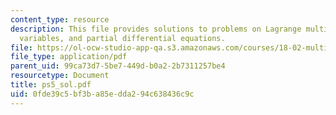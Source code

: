 ```yaml
---
content_type: resource
description: This file provides solutions to problems on Lagrange multipliers, nonindependent
  variables, and partial differential equations.
file: https://ol-ocw-studio-app-qa.s3.amazonaws.com/courses/18-02-multivariable-calculus-spring-2006/0fde39c5bf3ba85edda294c638436c9c_ps5_sol.pdf
file_type: application/pdf
parent_uid: 99ca73d7-5be7-449d-b0a2-2b7311257be4
resourcetype: Document
title: ps5_sol.pdf
uid: 0fde39c5-bf3b-a85e-dda2-94c638436c9c
---
```

